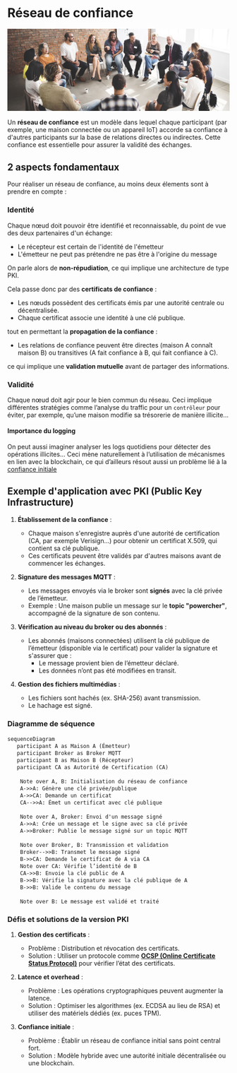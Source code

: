 # Réseau de confiance

![confiance.jpg](assets/confiance.jpg)

Un **réseau de confiance** est un modèle dans lequel chaque participant (par exemple, une maison connectée ou un
appareil IoT) accorde sa confiance à d'autres participants sur la base de relations directes ou indirectes. Cette
confiance est essentielle pour assurer la validité des échanges.

## 2 aspects fondamentaux
Pour réaliser un réseau de confiance, au moins deux élements sont à prendre en compte : 

### Identité
Chaque nœud doit pouvoir être identifié et reconnaissable, du point de vue des deux partenaires d'un échange:
- Le récepteur est certain de l'identité de l'émetteur
- L'émetteur ne peut pas prétendre ne pas être à l'origine du message

On parle alors de **non-répudiation**, ce qui implique une
architecture de type PKI.

Cela passe donc par des **certificats de confiance** :

- Les nœuds possèdent des certificats émis par une autorité centrale ou décentralisée.
- Chaque certificat associe une identité à une clé publique.

tout en permettant la **propagation de la confiance** :
- Les relations de confiance peuvent être directes (maison A connaît maison B) ou transitives (A fait confiance à B,
  qui fait confiance à C).

ce qui implique une **validation mutuelle** avant de partager des informations.

### Validité
Chaque nœud doit agir pour le bien commun du réseau. Ceci implique différentes stratégies comme 
l’analyse du traffic pour un `contrôleur` pour éviter, par exemple, qu’une maison modifie sa trésorerie de manière
illicite...


#### Importance du logging
On peut aussi imaginer analyser les logs quotidiens pour détecter des opérations illicites... Ceci mène naturellement
à l’utilisation de mécanismes en lien avec la blockchain, ce qui d’ailleurs résout aussi un problème lié à la 
[confiance initiale](#défis-et-solutions-de-la-version-pki)

## Exemple d'application avec PKI (Public Key Infrastructure)

1. **Établissement de la confiance** :
    - Chaque maison s'enregistre auprès d'une autorité de certification (CA, par exemple Verisign...) pour obtenir un certificat X.509, qui contient sa clé publique.
    - Ces certificats peuvent être validés par d'autres maisons avant de commencer les échanges.

2. **Signature des messages MQTT** :
    - Les messages envoyés via le broker sont **signés** avec la clé privée de l’émetteur.
    - Exemple : Une maison publie un message sur le **topic "powercher"**, accompagné de la signature de son
      contenu.

3. **Vérification au niveau du broker ou des abonnés** :
    - Les abonnés (maisons connectées) utilisent la clé publique de l’émetteur (disponible via le certificat) pour
      valider la signature et s'assurer que :
        - Le message provient bien de l’émetteur déclaré.
        - Les données n’ont pas été modifiées en transit.

4. **Gestion des fichiers multimédias** :
    - Les fichiers sont hachés (ex. SHA-256) avant transmission.
    - Le hachage est signé.

### Diagramme de séquence
```mermaid
sequenceDiagram
   participant A as Maison A (Émetteur)
   participant Broker as Broker MQTT
   participant B as Maison B (Récepteur)
   participant CA as Autorité de Certification (CA)

    Note over A, B: Initialisation du réseau de confiance
    A->>A: Génère une clé privée/publique
    A->>CA: Demande un certificat
    CA-->>A: Émet un certificat avec clé publique

    Note over A, Broker: Envoi d'un message signé
    A->>A: Crée un message et le signe avec sa clé privée
    A->>Broker: Publie le message signé sur un topic MQTT

    Note over Broker, B: Transmission et validation
    Broker-->>B: Transmet le message signé
    B->>CA: Demande le certificat de A via CA
    Note over CA: Vérifie l’identité de B
    CA->>B: Envoie la clé public de A
    B->>B: Vérifie la signature avec la clé publique de A
    B->>B: Valide le contenu du message

    Note over B: Le message est validé et traité
```

### Défis et solutions de la version PKI

1. **Gestion des certificats** :
    - Problème : Distribution et révocation des certificats.
    - Solution : Utiliser un protocole comme [**OCSP (Online Certificate Status Protocol)**](https://www.fortinet.com/fr/resources/cyberglossary/ocsp) pour vérifier l’état des
      certificats.

2. **Latence et overhead** :
    - Problème : Les opérations cryptographiques peuvent augmenter la latence.
    - Solution : Optimiser les algorithmes (ex. ECDSA au lieu de RSA) et utiliser des matériels dédiés (ex. puces TPM).

3. **Confiance initiale** :
    - Problème : Établir un réseau de confiance initial sans point central fort.
    - Solution : Modèle hybride avec une autorité initiale décentralisée ou une blockchain.

